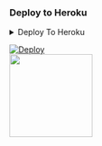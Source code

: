 ### Deploy to Heroku

<details><summary>Deploy To Heroku</summary>
<p>
<br>
<a href="https://heroku.com/deploy?template=https://github.com/Jnanesh124/jn">
  <img src="https://www.heroku.com/deploy/button.svg" alt="Deploy">
</a>
</p>
</details>

[![Deploy](https://www.herokucdn.com/deploy/button.svg)](https://heroku.com/deploy)</br>
<a href="https://github.com/Jnanesh124/jn">
  <img src="https://img.shields.io/badge/How%20to-Deploy-red?logo=youtube" width="147">
</a><br>
